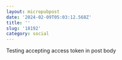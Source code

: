 ```yaml
---
layout: micropubpost
date: '2024-02-09T05:03:12.568Z'
title: ''
slug: '18192'
category: social
---
```

Testing accepting access token in post body
